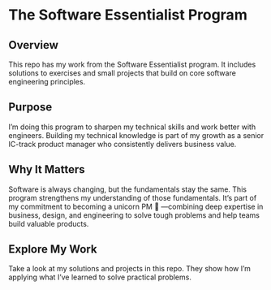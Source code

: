 # The Software Essentialist Program

## Overview

This repo has my work from the Software Essentialist program. It includes solutions to exercises and small projects that build on core software engineering principles.

## Purpose

I’m doing this program to sharpen my technical skills and work better with engineers. Building my technical knowledge is part of my growth as a senior IC-track product manager who consistently delivers business value.

## Why It Matters

Software is always changing, but the fundamentals stay the same. This program strengthens my understanding of those fundamentals. It’s part of my commitment to becoming a unicorn PM 🦄 —combining deep expertise in business, design, and engineering to solve tough problems and help teams build valuable products.

## Explore My Work

Take a look at my solutions and projects in this repo. They show how I’m applying what I’ve learned to solve practical problems.
